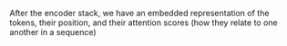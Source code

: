 After the encoder stack, we have an embedded representation of the tokens, their position, and their attention scores (how they relate to one another in a sequence)

